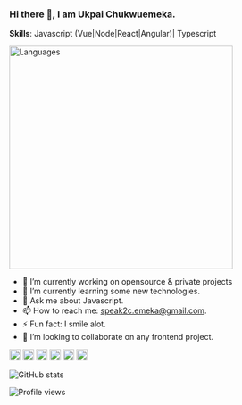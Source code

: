 ### Hi there 👋, I am Ukpai Chukwuemeka.

**Skills**: Javascript (Vue|Node|React|Angular)| Typescript 

[<img src="https://wakatime.com/share/@kratos/f65bbe13-6c8d-463c-9812-55229c697fdd.svg" alt='Languages' height='400'>](https://github.com/MartinsOnuoha)

- 🔭 I’m currently working on opensource & private projects 
- 🌱 I’m currently learning some new technologies. 
- 💬 Ask me about Javascript. 
- 📫 How to reach me: speak2c.emeka@gmail.com.
- ⚡ Fun fact: I smile alot.
- 👯 I’m looking to collaborate on any frontend project.


[<img src='https://cdn.jsdelivr.net/npm/simple-icons@3.0.1/icons/github.svg' alt='github' height='20'>](https://github.com/mr-emeka)  [<img src='https://cdn.jsdelivr.net/npm/simple-icons@3.0.1/icons/linkedin.svg' alt='linkedin' height='20'>](https://www.linkedin.com/in/chukwuemeka-ukpai-7232571a1/)  [<img src='https://cdn.jsdelivr.net/npm/simple-icons@3.0.1/icons/facebook.svg' alt='facebook' height='20'>](https://www.facebook.com/chukwuemeka.ukpai.75/)  [<img src='https://cdn.jsdelivr.net/npm/simple-icons@3.0.1/icons/instagram.svg' alt='instagram' height='20'>](https://www.instagram.com/officialaimes/)  [<img src='https://cdn.jsdelivr.net/npm/simple-icons@3.0.1/icons/twitter.svg' alt='twitter' height='20'>](https://twitter.com/aimes_js)  [<img src='https://cdn.jsdelivr.net/npm/simple-icons@3.0.1/icons/stackoverflow.svg' alt='stackoverflow' height='20'>](https://stackoverflow.com/users/13719671/ukpai-chukwuemeka)  

![GitHub stats](https://github-readme-stats.vercel.app/api?username=mr-emeka&show_icons=true)  

![Profile views](https://gpvc.arturio.dev/mr-emeka)  
